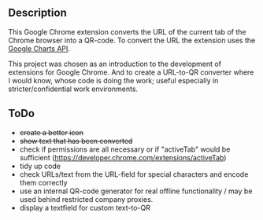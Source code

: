 ## Description
This Google Chrome extension converts the URL of the current tab of the Chrome browser into a QR-code. To convert the URL the extension uses the [Google Charts API](https://developers.google.com/chart/interactive/docs/reference).

This project was chosen as an introduction to the development of extensions for Google Chrome. And to create a URL-to-QR converter where I would know, whose code is doing the work; useful especially in stricter/confidential work environments.

## ToDo
- ~~create a better icon~~
- ~~show text that has been converted~~
- check if permissions are all necessary or if "activeTab" would be sufficient (https://developer.chrome.com/extensions/activeTab)
- tidy up code
- check URLs/text from the URL-field for special characters and encode them correctly
- use an internal QR-code generator for real offline functionality / may be used behind restricted company proxies.
- display a textfield for custom text-to-QR
